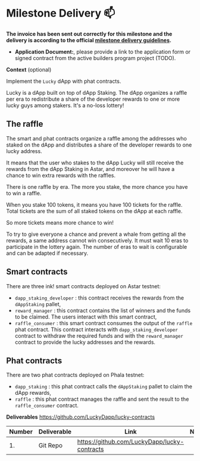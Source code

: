 # Milestone Delivery :mailbox:

**The invoice has been sent out correctly for this milestone and the delivery is according to the official [milestone delivery guidelines](../../support/milestone-deliverables-guidelines.md).**

* **Application Document:**, please provide a link to the application form or signed contract from the active builders program project (TODO).

**Context** (optional)

Implement the `Lucky` dApp with phat contracts.

Lucky is a dApp built on top of dApp Staking. The dApp organizes a raffle per era to redistribute a share of the developer rewards to one or more lucky guys among stakers. It's a no-loss lottery!

## The raffle

The smart and phat contracts organize a raffle among the addresses who staked on the dApp and distributes a share of the developer rewards to one lucky address.

It means that the user who stakes to the dApp Lucky will still receive the rewards from the dApp Staking in Astar, and moreover he will have a chance to win extra rewards with the raffles.

There is one raffle by era. The more you stake, the more chance you have to win a raffle.

When you stake 100 tokens, it means you have 100 tickets for the raffle. Total tickets are the sum of all staked tokens on the dApp at each raffle.

So more tickets means more chance to win!

To try to give everyone a chance and prevent a whale from getting all the rewards, a same address cannot win consecutively. It must wait 10 eras to participate in the lottery again. The number of eras to wait is configurable and can be adapted if necessary.

## Smart contracts

There are three ink! smart contracts deployed on Astar testnet:
- `dapp_staking_developer` : this contract receives the rewards from the `dAppStaking` pallet, 
- `reward_manager` : this contract contains the list of winners and the funds to be claimed. The users interact with this smart contract, 
- `raffle_consumer` : this smart contract consumes the output of the `raffle` phat contract. This contract interacts with `dapp_staking_developer` contract to withdraw the required funds and with the `reward_manager` contract to provide the lucky addresses and the rewards.

## Phat contracts

There are two phat contracts deployed on Phala testnet:
- `dapp_staking` : this phat contract calls the `dAppStaking` pallet to claim the dApp rewards, 
- `raffle` : this phat contract manages the raffle and sent the result to the `raffle_consumer` contract.


**Deliverables**
https://github.com/LuckyDapp/lucky-contracts

| Number | Deliverable | Link | Notes |
| ------------- |-------------| ------------- |------------- |
| 1. | Git Repo    |https://github.com/LuckyDapp/lucky-contracts| | 
